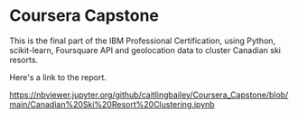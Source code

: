 # Coursera Capstone

This is the final part of the IBM Professional Certification, using Python, scikit-learn, Foursquare API and geolocation data to cluster Canadian ski resorts. 

Here's a link to the report. 

https://nbviewer.jupyter.org/github/caitlingbailey/Coursera_Capstone/blob/main/Canadian%20Ski%20Resort%20Clustering.ipynb
